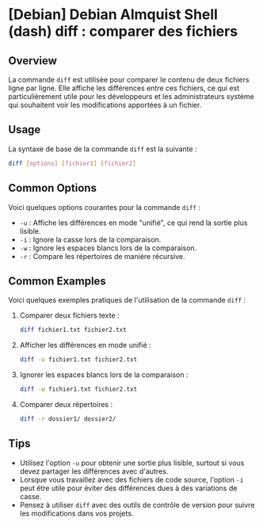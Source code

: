# [Debian] Debian Almquist Shell (dash) diff : comparer des fichiers

## Overview
La commande `diff` est utilisée pour comparer le contenu de deux fichiers ligne par ligne. Elle affiche les différences entre ces fichiers, ce qui est particulièrement utile pour les développeurs et les administrateurs système qui souhaitent voir les modifications apportées à un fichier.

## Usage
La syntaxe de base de la commande `diff` est la suivante :

```bash
diff [options] [fichier1] [fichier2]
```

## Common Options
Voici quelques options courantes pour la commande `diff` :

- `-u` : Affiche les différences en mode "unifié", ce qui rend la sortie plus lisible.
- `-i` : Ignore la casse lors de la comparaison.
- `-w` : Ignore les espaces blancs lors de la comparaison.
- `-r` : Compare les répertoires de manière récursive.

## Common Examples
Voici quelques exemples pratiques de l'utilisation de la commande `diff` :

1. Comparer deux fichiers texte :
   ```bash
   diff fichier1.txt fichier2.txt
   ```

2. Afficher les différences en mode unifié :
   ```bash
   diff -u fichier1.txt fichier2.txt
   ```

3. Ignorer les espaces blancs lors de la comparaison :
   ```bash
   diff -w fichier1.txt fichier2.txt
   ```

4. Comparer deux répertoires :
   ```bash
   diff -r dossier1/ dossier2/
   ```

## Tips
- Utilisez l'option `-u` pour obtenir une sortie plus lisible, surtout si vous devez partager les différences avec d'autres.
- Lorsque vous travaillez avec des fichiers de code source, l'option `-i` peut être utile pour éviter des différences dues à des variations de casse.
- Pensez à utiliser `diff` avec des outils de contrôle de version pour suivre les modifications dans vos projets.